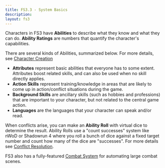 ```yaml
---
title: FS3.3 - System Basics
description:
layout: fs3
---
```


Characters in FS3 have **Abilities** to describe what they know and what they can do.  **Ability Ratings** are numbers that quantify the character's capabilities.  

There are several kinds of Abilities, summarized below.  For more details, see [Character Creation](/fs3/fs3-3/chargen) 

* **Attributes** represent basic abilities that everyone has to some extent.  Attributes boost related skills, and can also be used when no skill directly applies.
* **Action Skills** represent training/knowledge in areas that are likely to come up in action/conflict situations during the game. 
* **Background Skills** are ancillary skills (such as hobbies and professions) that are important to your character, but not related to the central game action.
* **Languages** are the languages that your character can speak and/or read. 

When conflicts arise, you can make an **Ability Roll** with virtual dice to determine the result.  Ability Rolls use a "count successes" system like nWoD or Shadowrun 4 where you roll a bunch of dice against a fixed target number and count how many of the dice are "successes".  For more details see [Conflict Resolution](/fs3/fs3-3/conflict).

FS3 also has a fully-featured [Combat System](/fs3/fs3-3/combat) for automating large combat scenes.
